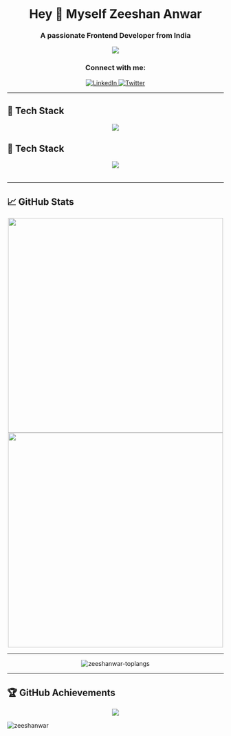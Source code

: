 <h1 align="center">Hey 👋 Myself Zeeshan Anwar</h1>
<h3 align="center">A passionate Frontend Developer from India</h3>

<p align="center">
  <img src="https://readme-typing-svg.herokuapp.com?font=Fira+Code&pause=1000&color=00F7D1&width=435&lines=Frontend+Developer;AI+and+ML+Enthusiast;Passionate+about+Coding" />
</p>

<h3 align="center">Connect with me:</h3>
<p align="center">
<a href="https://linkedin.com/in/zeeshanwar-524836" target="_blank">
    <img src="https://img.shields.io/badge/LinkedIn-blue?style=for-the-badge&logo=linkedin" alt="LinkedIn">
  </a>
  <a href="https://twitter.com/mainhoonzee" target="_blank">
    <img src="https://img.shields.io/badge/Twitter-blue?style=for-the-badge&logo=twitter" alt="Twitter">
  </a>
</p>

---

## 🚀 Tech Stack
<p align="center">
  <img align="center" src="https://skillicons.dev/icons?i=python,react,js,html,css,contextapi,figma,sass,tailwind,bootstrap,materialui,nodejs,express,mysql,mongodb,java,c,git,github,netlify,vercel,tensorflow,pytorch,opencv" />
</p>

## 🚀 Tech Stack
<p align="center">
  <img src="https://skillicons.dev/icons?i=react,nextjs,js,ts,html,css,tailwind,bootstrap,materialui,sass,redux,nodejs,express,java,python,cpp,php,r,graphql,sqlite,mysql,postgresql,mongodb,firebase,redis,git,github,gitlab,bitbucket,docker,kubernetes,linux,bash,nginx,aws,gcp,azure,cloudflare,vercel,netlify,postman,figma,xd,tensorflow,pytorch,opencv,scikit-learn,fastapi,flask,django,selenium" />
</p>


<img height="5"/>

<!-- <br/> -->

---

## 📈 GitHub Stats
<p align="center">
  <img src="https://github-readme-stats.vercel.app/api?username=zeeshanwar&show_icons=true&theme=radical" width="500"/>
  <img src="https://github-readme-streak-stats.herokuapp.com/?user=zeeshanwar&theme=radical" width="500"/>
</p>


---


<p align="center">
  <img src="https://github-readme-stats.vercel.app/api/top-langs?username=zeeshanwar&theme=tokyonight&show_icons=true&locale=en&layout=compact" alt="zeeshanwar-toplangs" />
</p>

---

## 🏆 GitHub Achievements
<p align="center">
  <img src="https://github-profile-trophy.vercel.app/?username=zeeshanwar&theme=onedark&margin-w=5" />
</p>


<p align="left"> <img src="https://komarev.com/ghpvc/?username=zeeshanwar&label=Profile%20views&color=0e75b6&style=flat" alt="zeeshanwar" /> </p>

<p></p>

<!--
**zeeshanwar/zeeshanwar** is a ✨ _special_ ✨ repository because its `README.md` (this file) appears on your GitHub profile.

Here are some ideas to get you started:

- 🔭 I’m currently working on ...
- 🌱 I’m currently learning ...
- 👯 I’m looking to collaborate on ...
- 🤔 I’m looking for help with ...
- 💬 Ask me about ...
- 📫 How to reach me: ...
- 😄 Pronouns: ...
- ⚡ Fun fact: ...
-->
